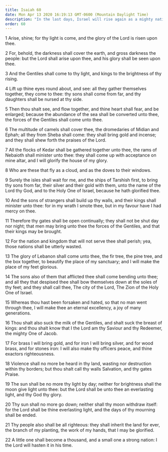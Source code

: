 ```yaml
---
title: Isaiah 60
date: Mon Apr 13 2020 16:19:13 GMT-0600 (Mountain Daylight Time)
description: "In the last days, Israel will rise again as a mighty nation—The gentile peoples will join with and serve Israel—Zion will be established—Finally, Israel will dwell in celestial splendor."
order: 60
---
```


1 Arise, shine; for thy light is come, and the glory of the Lord is risen upon thee.

2 For, behold, the darkness shall cover the earth, and gross darkness the people: but the Lord shall arise upon thee, and his glory shall be seen upon thee.

3 And the Gentiles shall come to thy light, and kings to the brightness of thy rising.

4 Lift up thine eyes round about, and see: all they gather themselves together, they come to thee: thy sons shall come from far, and thy daughters shall be nursed at thy side.

5 Then thou shalt see, and flow together, and thine heart shall fear, and be enlarged; because the abundance of the sea shall be converted unto thee, the forces of the Gentiles shall come unto thee.

6 The multitude of camels shall cover thee, the dromedaries of Midian and Ephah; all they from Sheba shall come: they shall bring gold and incense; and they shall shew forth the praises of the Lord.

7 All the flocks of Kedar shall be gathered together unto thee, the rams of Nebaioth shall minister unto thee: they shall come up with acceptance on mine altar, and I will glorify the house of my glory.

8 Who are these that fly as a cloud, and as the doves to their windows.

9 Surely the isles shall wait for me, and the ships of Tarshish first, to bring thy sons from far, their silver and their gold with them, unto the name of the Lord thy God, and to the Holy One of Israel, because he hath glorified thee.

10 And the sons of strangers shall build up thy walls, and their kings shall minister unto thee: for in my wrath I smote thee, but in my favour have I had mercy on thee.

11 Therefore thy gates shall be open continually; they shall not be shut day nor night; that men may bring unto thee the forces of the Gentiles, and that their kings may be brought.

12 For the nation and kingdom that will not serve thee shall perish; yea, those nations shall be utterly wasted.

13 The glory of Lebanon shall come unto thee, the fir tree, the pine tree, and the box together, to beautify the place of my sanctuary; and I will make the place of my feet glorious.

14 The sons also of them that afflicted thee shall come bending unto thee; and all they that despised thee shall bow themselves down at the soles of thy feet; and they shall call thee, The city of the Lord, The Zion of the Holy One of Israel.

15 Whereas thou hast been forsaken and hated, so that no man went through thee, I will make thee an eternal excellency, a joy of many generations.

16 Thou shalt also suck the milk of the Gentiles, and shalt suck the breast of kings: and thou shalt know that I the Lord am thy Saviour and thy Redeemer, the mighty One of Jacob.

17 For brass I will bring gold, and for iron I will bring silver, and for wood brass, and for stones iron: I will also make thy officers peace, and thine exactors righteousness.

18 Violence shall no more be heard in thy land, wasting nor destruction within thy borders; but thou shalt call thy walls Salvation, and thy gates Praise.

19 The sun shall be no more thy light by day; neither for brightness shall the moon give light unto thee: but the Lord shall be unto thee an everlasting light, and thy God thy glory.

20 Thy sun shall no more go down; neither shall thy moon withdraw itself: for the Lord shall be thine everlasting light, and the days of thy mourning shall be ended.

21 Thy people also shall be all righteous: they shall inherit the land for ever, the branch of my planting, the work of my hands, that I may be glorified.

22 A little one shall become a thousand, and a small one a strong nation: I the Lord will hasten it in his time.

